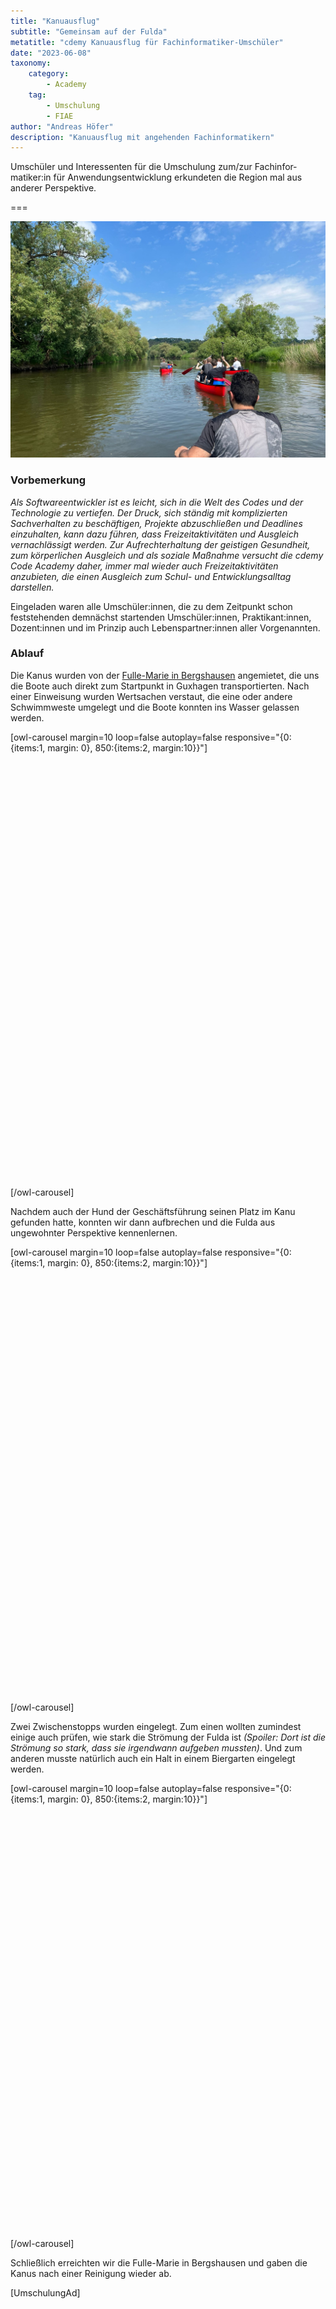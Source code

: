 ```yaml
---
title: "Kanuausflug"
subtitle: "Gemeinsam auf der Fulda"
metatitle: "cdemy Kanuausflug für Fachinformatiker-Umschüler"
date: "2023-06-08"
taxonomy:
    category:
        - Academy
    tag:
        - Umschulung
        - FIAE
author: "Andreas Höfer"
description: "Kanuausflug mit angehenden Fachinformatikern"
---
```


Umschüler und Interessenten für die Umschulung zum/zur Fach&shy;infor&shy;matiker:in für Anwendungs&shy;entwicklung erkundeten die Region mal aus anderer Perspektive.

===

![Kanuausflug-Bild](banner.jpg)

### Vorbemerkung

*Als Softwareentwickler ist es leicht, sich in die Welt des Codes und der Technologie zu vertiefen. Der Druck, sich ständig mit komplizierten Sachverhalten zu beschäftigen, Projekte abzuschließen und Deadlines einzuhalten, kann dazu führen, dass Freizeitaktivitäten und Ausgleich vernachlässigt werden. Zur Aufrechterhaltung der geistigen Gesundheit, zum körperlichen Ausgleich und als soziale Maßnahme versucht die cdemy Code Academy daher, immer mal wieder auch Freizeitaktivitäten anzubieten, die einen Ausgleich zum Schul- und Entwicklungsalltag darstellen.*

Eingeladen waren alle Umschüler:innen, die zu dem Zeitpunkt schon feststehenden demnächst startenden Umschüler:innen, Praktikant:innen, Dozent:innen und im Prinzip auch Lebenspartner:innen aller Vorgenannten.

### Ablauf

Die Kanus wurden von der [Fulle-Marie in Bergshausen](https://www.fulle-marie.de/) angemietet, die uns die Boote auch direkt zum Startpunkt in Guxhagen transportierten. Nach einer Einweisung wurden Wertsachen verstaut, die eine oder andere Schwimmweste umgelegt und die Boote konnten ins Wasser gelassen werden.

[owl-carousel margin=10 loop=false autoplay=false responsive="{0:{items:1, margin: 0}, 850:{items:2, margin:10}}"]
<div style="background: url({{ page.media['kanu_01.jpg'].url }}) 50% 50%;background-size: cover;color:#fff; height: 300px; padding: 20px;">
  <!-- <h5 style="position: absolute; top: 0; left: 0; padding: 25px; margin: 0; background: rgba(0,0,0,0.4); color: #fff;">Ja, wenn</h2> -->
  <!-- <p style="position: absolute; bottom: 0; right: 0; text-align: end; margin: 0; padding: 20px; background: rgba(0,0,0,0.4);">"Kanus ins Wasser lassen"</p> -->
</div>
<div style="background: url({{ page.media['kanu_02.jpg'].url }}) 50% 50%;background-size: cover;color:#fff; height: 300px; padding: 20px">
  <!-- <h5 style="position: absolute; top: 0; left: 0; padding: 25px; margin: 0; background: rgba(0,0,0,0.4); color: #fff;">Nein, wenn</h2> -->
  <!-- <p style="position: absolute; bottom: 0; right: 0; text-align: end; margin: 0; padding: 20px; background: rgba(0,0,0,0.4);">"Kanus im Wasser"</p> -->
</div>
[/owl-carousel]

Nachdem auch der Hund der Geschäftsführung seinen Platz im Kanu gefunden hatte, konnten wir dann aufbrechen und die Fulda aus ungewohnter Perspektive kennenlernen.

[owl-carousel margin=10 loop=false autoplay=false responsive="{0:{items:1, margin: 0}, 850:{items:2, margin:10}}"]
<div style="background: url({{ page.media['kanu_04.jpg'].url }}) 50% 50%;background-size: cover;color:#fff; height: 300px; padding: 20px;">
  <!-- <h5 style="position: absolute; top: 0; left: 0; padding: 25px; margin: 0; background: rgba(0,0,0,0.4); color: #fff;">Ja, wenn</h2> -->
  <!-- <p style="position: absolute; bottom: 0; right: 0; text-align: end; margin: 0; padding: 20px; background: rgba(0,0,0,0.4);">"Kanus ins Wasser lassen"</p> -->
</div>
<div style="background: url({{ page.media['kanu_05.jpg'].url }}) 50% 50%;background-size: cover;color:#fff; height: 300px; padding: 20px">
  <!-- <h5 style="position: absolute; top: 0; left: 0; padding: 25px; margin: 0; background: rgba(0,0,0,0.4); color: #fff;">Nein, wenn</h2> -->
  <!-- <p style="position: absolute; bottom: 0; right: 0; text-align: end; margin: 0; padding: 20px; background: rgba(0,0,0,0.4);">"Kanus im Wasser"</p> -->
</div>
[/owl-carousel]

Zwei Zwischenstopps wurden eingelegt. Zum einen wollten zumindest einige auch prüfen, wie stark die Strömung der Fulda ist *(Spoiler: Dort ist die Strömung so stark, dass sie irgendwann aufgeben mussten)*. Und zum anderen musste natürlich auch ein Halt in einem Biergarten eingelegt werden.

[owl-carousel margin=10 loop=false autoplay=false responsive="{0:{items:1, margin: 0}, 850:{items:2, margin:10}}"]
<div style="background: url({{ page.media['kanu_06.jpg'].url }}) 50% 50%;background-size: cover;color:#fff; height: 300px; padding: 20px;">
  <!-- <h5 style="position: absolute; top: 0; left: 0; padding: 25px; margin: 0; background: rgba(0,0,0,0.4); color: #fff;">Ja, wenn</h2> -->
  <!-- <p style="position: absolute; bottom: 0; right: 0; text-align: end; margin: 0; padding: 20px; background: rgba(0,0,0,0.4);">"Kanus ins Wasser lassen"</p> -->
</div>
<div style="background: url({{ page.media['kanu_07.jpg'].url }}) 50% 50%;background-size: cover;color:#fff; height: 300px; padding: 20px">
  <!-- <h5 style="position: absolute; top: 0; left: 0; padding: 25px; margin: 0; background: rgba(0,0,0,0.4); color: #fff;">Nein, wenn</h2> -->
  <!-- <p style="position: absolute; bottom: 0; right: 0; text-align: end; margin: 0; padding: 20px; background: rgba(0,0,0,0.4);">"Kanus im Wasser"</p> -->
</div>
[/owl-carousel]

Schließlich erreichten wir die Fulle-Marie in Bergshausen und gaben die Kanus nach einer Reinigung wieder ab.


[UmschulungAd]
